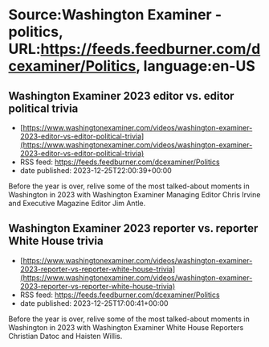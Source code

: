# Source:Washington Examiner - politics, URL:https://feeds.feedburner.com/dcexaminer/Politics, language:en-US

## Washington Examiner 2023 editor vs. editor political trivia
 - [https://www.washingtonexaminer.com/videos/washington-examiner-2023-editor-vs-editor-political-trivia](https://www.washingtonexaminer.com/videos/washington-examiner-2023-editor-vs-editor-political-trivia)
 - RSS feed: https://feeds.feedburner.com/dcexaminer/Politics
 - date published: 2023-12-25T22:00:39+00:00

Before the year is over, relive some of the most talked-about moments in Washington in 2023 with Washington Examiner Managing Editor Chris Irvine and Executive Magazine Editor Jim Antle.

## Washington Examiner 2023 reporter vs. reporter White House trivia
 - [https://www.washingtonexaminer.com/videos/washington-examiner-2023-reporter-vs-reporter-white-house-trivia](https://www.washingtonexaminer.com/videos/washington-examiner-2023-reporter-vs-reporter-white-house-trivia)
 - RSS feed: https://feeds.feedburner.com/dcexaminer/Politics
 - date published: 2023-12-25T17:00:41+00:00

Before the year is over, relive some of the most talked-about moments in Washington in 2023 with Washington Examiner White House Reporters Christian Datoc and Haisten Willis.

